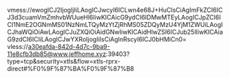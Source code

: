 vmess://ewogICJ2IjogIjIiLAogICJwcyI6ICLwn4e68J+HuCIsCiAgImFkZCI6ICJ3d3cuamVmZmhvbWUueHl6IiwKICAicG9ydCI6IDMwMTEyLAogICJpZCI6ICI1NmE2OGNmMS01NzNmLTQyMzYtZjRhMS05ZDQyMzU4YjM1ZWUiLAogICJhaWQiOiAwLAogICJuZXQiOiAidGNwIiwKICAidHlwZSI6ICJub25lIiwKICAiaG9zdCI6ICIiLAogICJwYXRoIjogIiIsCiAgInRscyI6ICJ0bHMiCn0=
vless://a30eafda-842d-4d7c-9ba9-11e8cfb3db85@www.jeffhome.xyz:39403?type=tcp&security=xtls&flow=xtls-rprx-direct#%F0%9F%87%BA%F0%9F%87%B8
